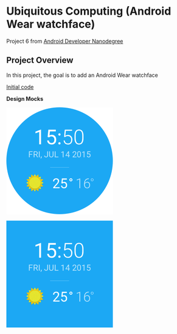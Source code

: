 # Ubiquitous Computing (Android Wear watchface)
Project 6 from [Android Developer Nanodegree](https://www.udacity.com/nanodegree)




## Project Overview ##

In this project, the goal is to add an Android Wear watchface


[Initial code](https://github.com/udacity/Advanced_Android_Development/tree/7.00_Building_a_Total_Experience)

**Design Mocks**


![alt text](https://github.com/bacl/sunshine_watchface/raw/master/extra/mock_round.png "Round mock")

![alt text](https://github.com/bacl/sunshine_watchface/raw/master/extra/mock_square.png "Square mock")

